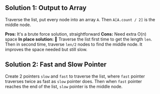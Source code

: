 ## Solution 1: Output to Array

Traverse the list, put every node into an array `A`. Then `A[A.count / 2]` is the middle node.

**Pros:** It's a brute force solution, straightforward
**Cons:** Need extra O(n) space
**In place solution: ** Traverse the list first time to get the length `len`. Then in second time, traverse `len/2` nodes to find the middle node. It improves the space needed but still slow.

## Solution 2: Fast and Slow Pointer

Create 2 pointers `slow` and `fast` to traverse the list, where `fast` pointer traverses twice as fast as `slow` pointer does. Then when `fast` pointer reaches the end of the list, `slow` pointer is the middle node.
